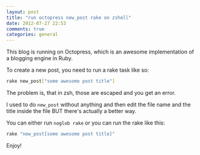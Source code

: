 ```yaml
---
layout: post
title: "run octopress new_post rake on zshell"
date: 2012-07-27 22:53
comments: true
categories: general
---
```


This blog is running on Octopress, which is an awesome implementation of a blogging engine in Ruby.

To create a new post, you need to run a rake task like so:

```bash
rake new_post["some awesome post title"]
```

The problem is, that in zsh, those are escaped and you get an error.

I used to do `new_post` without anything and then edit the file name and the title inside the file BUT there's actually a better way.

You can either run `noglob rake` or you can run the rake like this:

```bash
rake "new_post[some awesome post title]"
```

Enjoy!
